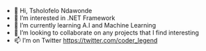 - 👋 Hi, Tsholofelo Ndawonde
- 👀 I’m interested in .NET Framework
- 🌱 I’m currently learning A.I and Machine Learning
- 💞️ I’m looking to collaborate on any projects that I find interesting
- 📫  I’m on Twitter https://twitter.com/coder_legend
<!---
TheLegendCoder/TheLegendCoder is a ✨ special ✨ repository because its `README.md` (this file) appears on your GitHub profile.
You can click the Preview link to take a look at your changes.
--->
